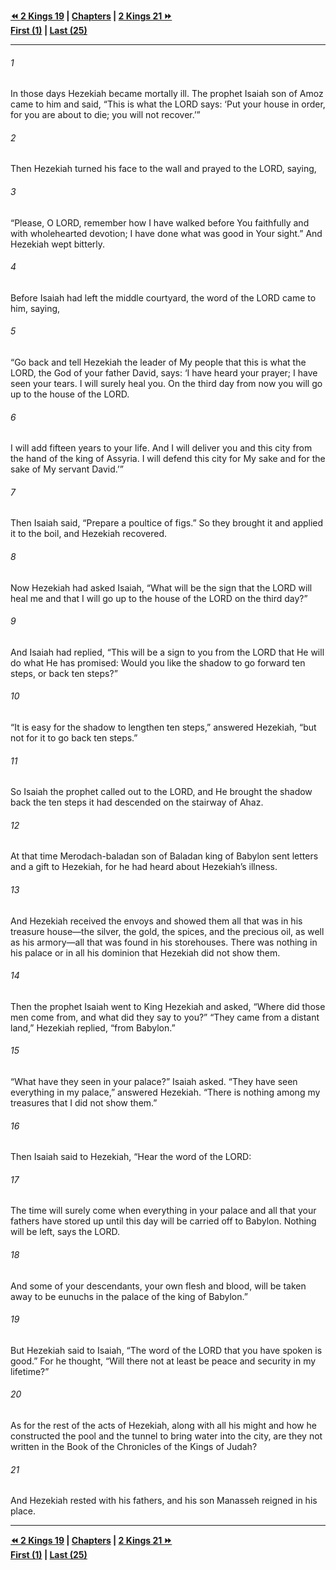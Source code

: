   
**[⏪ 2 Kings 19](./2%20Kings%2019.md) | [Chapters](./_index.md) | [2 Kings 21 ⏩](./2%20Kings%2021.md)**  
**[First (1)](./2%20Kings%201.md) | [Last (25)](./2%20Kings%2025.md)**  
  
---  
  
###### 1  
In those days Hezekiah became mortally ill. The prophet Isaiah son of Amoz came to him and said, “This is what the LORD says: ‘Put your house in order, for you are about to die; you will not recover.’”  
  
###### 2  
Then Hezekiah turned his face to the wall and prayed to the LORD, saying,  
  
###### 3  
“Please, O LORD, remember how I have walked before You faithfully and with wholehearted devotion; I have done what was good in Your sight.” And Hezekiah wept bitterly.  
  
###### 4  
Before Isaiah had left the middle courtyard, the word of the LORD came to him, saying,  
  
###### 5  
“Go back and tell Hezekiah the leader of My people that this is what the LORD, the God of your father David, says: ‘I have heard your prayer; I have seen your tears. I will surely heal you. On the third day from now you will go up to the house of the LORD.  
  
###### 6  
I will add fifteen years to your life. And I will deliver you and this city from the hand of the king of Assyria. I will defend this city for My sake and for the sake of My servant David.’”  
  
###### 7  
Then Isaiah said, “Prepare a poultice of figs.” So they brought it and applied it to the boil, and Hezekiah recovered.  
  
###### 8  
Now Hezekiah had asked Isaiah, “What will be the sign that the LORD will heal me and that I will go up to the house of the LORD on the third day?”  
  
###### 9  
And Isaiah had replied, “This will be a sign to you from the LORD that He will do what He has promised: Would you like the shadow to go forward ten steps, or back ten steps?”  
  
###### 10  
“It is easy for the shadow to lengthen ten steps,” answered Hezekiah, “but not for it to go back ten steps.”  
  
###### 11  
So Isaiah the prophet called out to the LORD, and He brought the shadow back the ten steps it had descended on the stairway of Ahaz.  
  
###### 12  
At that time Merodach-baladan son of Baladan king of Babylon sent letters and a gift to Hezekiah, for he had heard about Hezekiah’s illness.  
  
###### 13  
And Hezekiah received the envoys and showed them all that was in his treasure house—the silver, the gold, the spices, and the precious oil, as well as his armory—all that was found in his storehouses. There was nothing in his palace or in all his dominion that Hezekiah did not show them.  
  
###### 14  
Then the prophet Isaiah went to King Hezekiah and asked, “Where did those men come from, and what did they say to you?” “They came from a distant land,” Hezekiah replied, “from Babylon.”  
  
###### 15  
“What have they seen in your palace?” Isaiah asked. “They have seen everything in my palace,” answered Hezekiah. “There is nothing among my treasures that I did not show them.”  
  
###### 16  
Then Isaiah said to Hezekiah, “Hear the word of the LORD:  
  
###### 17  
The time will surely come when everything in your palace and all that your fathers have stored up until this day will be carried off to Babylon. Nothing will be left, says the LORD.  
  
###### 18  
And some of your descendants, your own flesh and blood, will be taken away to be eunuchs in the palace of the king of Babylon.”  
  
###### 19  
But Hezekiah said to Isaiah, “The word of the LORD that you have spoken is good.” For he thought, “Will there not at least be peace and security in my lifetime?”  
  
###### 20  
As for the rest of the acts of Hezekiah, along with all his might and how he constructed the pool and the tunnel to bring water into the city, are they not written in the Book of the Chronicles of the Kings of Judah?  
  
###### 21  
And Hezekiah rested with his fathers, and his son Manasseh reigned in his place.  
  
  
---  
  
**[⏪ 2 Kings 19](./2%20Kings%2019.md) | [Chapters](./_index.md) | [2 Kings 21 ⏩](./2%20Kings%2021.md)**  
**[First (1)](./2%20Kings%201.md) | [Last (25)](./2%20Kings%2025.md)**  
  
